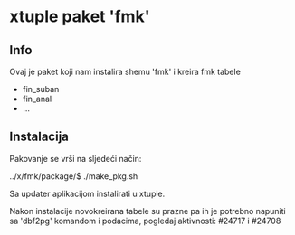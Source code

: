 xtuple paket 'fmk'
====================================

Info
----

Ovaj je paket koji nam instalira shemu 'fmk' i kreira fmk tabele

* fin_suban
* fin_anal
* ...

Instalacija
------------

Pakovanje se vrši na sljedeći način: 

   ../x/fmk/package/$ ./make_pkg.sh

Sa updater aplikacijom instalirati u xtuple.

Nakon instalacije novokreirana tabele su prazne pa ih je potrebno napuniti 
sa 'dbf2pg' komandom i podacima, pogledaj aktivnosti: #24717 i #24708



